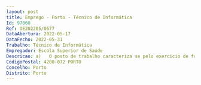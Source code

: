 ```yaml
--- 
layout: post
title: Emprego - Porto - Técnico de Informática
Id: 97060
Ref: OE202205/0577
DataAbertura: 2022-05-17
DataFecho: 2022-05-31
Trabalho: Técnico de Informática
Empregador: Escola Superior de Saúde
Descricao: a)	O posto de trabalho caracteriza se pelo exercício de funções na carreira categoria de técnico de informática, descritas no artigo 3.º da Portaria n.º 358 2002, de 3 de abril, designadamente  (i) Desenvolvimento e manutenção de software  (ii) Configuração e manutenção de hardware  (iii) Detetar e resolver falhas nos sistemas e equipamentos.b)	Atribuições específicas  Administrar os sistemas operativos Windows, Linux e MacOS  servidores e workstations  suporte técnico a toda a comunidade da ESS, a nível de hardware e de software  gerir parque informático da ESS através de ferramentas para o efeito, nomeadamente Active Directory, GLPI, entre outros  instalar software específico para a lecionação das unidades curriculares  instalar software e realizar a completa formatação do PC e consequente instalação do sistema operativo  configurar, nas salas de aulas, videoprojectores, TVs, computadores, quadros interativos e sistemas de som  ddministrar contas e listas de email da ESS (Office 365   Exchange)  administrar plataformas de colaboração web (Office 365   Sharepoint)  instalar dispositivos de comunicação VOIP  assegurar a manutenção das impressoras multifunções, das impressoras localizadas nos gabinetes e das impressoras existentes nos Serviços  instalar e configurar o software nos computadores da comunidade académica para acesso às diversas tecnologias da informação existentes na ESS, nomeadamente, rede wireless, vpn, cliente de correio, entre outros  configurar e apoiar a utilização dos sistemas de videoconferência  gerir as credenciais de acesso de todos os utilizadores do domínio ess.ipp.pt  colaborar com os demais Serviços da ESS em conformidade com as diretrizes da Presidência  cumprir as metodologias definidas no SGQ da ESS  cumprir os estatutos e regulamentos do P.PORTO e da ESS.c)	Competências  conhecimentos da orgânica e funcionamento da instituição  conhecimentos da legislação relacionada com a Administração Pública, Ensino Superior  conhecimentos dos Regulamentos do P.PORTO e da ESS  capacidade de elaboração, análise, seleção e organização de documentos  conhecimentos avançados das aplicações informáticas utilizadas na instituição e capacidade de utilização das mesmas  conhecimento de administração de servidores  conhecimento relativamente a metodologias de gestão de serviços de suporte a infraestruturas TIC  capacidade de planear e instalar redes de comunicação de voz e dados  capacidade de diagnóstico e resolução de problemas  capacidade de comunicação e de relacionamento interpessoal  capacidade de trabalho em equipa  capacidade de análise, sentido critico e espirito de rigor  capacidade de sigilo  capacidade de articulação entre serviços da instituição e do P.PORTO   capacidade de criação e implementação de medidas de melhoria e inovação.
CodigoPostal: 4200-072 PORTO
Concelho: Porto
Distrito: Porto
--- 
```

